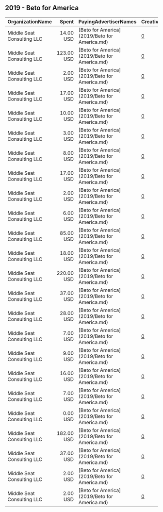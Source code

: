 ## 2019 - Beto for America 
|OrganizationName|Spent|PayingAdvertiserNames|CreativeUrls|Impressions|Genders|AgeBrackets|CountryCodes|BillingAddresses|CandidateBallotInformation|
|:---|---:|:---|:---|---:|:---|:---|:---|:---|:---|
|Middle Seat Consulting  LLC|14.00 USD|[Beto for America](2019/Beto for America.md)|[0](https://www.snap.com/political-ads/asset/6b14c61f90a9788952c546a8ed75e9509882816297566f87370df3cdf1549ce2?mediaType=png)|1,641||35++|united states|"Po Box 21600,Washington,20009,US"||
|Middle Seat Consulting  LLC|123.00 USD|[Beto for America](2019/Beto for America.md)|[0](https://www.snap.com/political-ads/asset/faf3f807b6ccc5b3594e3bdec0888465f1d5e24816a8f69847ffe9187dbad096?mediaType=png)|16,477|MALE|18+|united states|"Po Box 21600,Washington,20009,US"||
|Middle Seat Consulting  LLC|2.00 USD|[Beto for America](2019/Beto for America.md)|[0](https://www.snap.com/political-ads/asset/881797136d291a35f330928cc657ef2d4b4d19ffa45c83c8195697866231e0eb?mediaType=png)|368||18+|united states|"Po Box 21600,Washington,20009,US"||
|Middle Seat Consulting  LLC|17.00 USD|[Beto for America](2019/Beto for America.md)|[0](https://www.snap.com/political-ads/asset/faf3f807b6ccc5b3594e3bdec0888465f1d5e24816a8f69847ffe9187dbad096?mediaType=png)|2,278||18+|united states|"Po Box 21600,Washington,20009,US"||
|Middle Seat Consulting  LLC|10.00 USD|[Beto for America](2019/Beto for America.md)|[0](https://www.snap.com/political-ads/asset/557e1dee0a6e4c6da0a0547afb5e589df8834cb05fb2d499821372e52428469e?mediaType=png)|1,402||18+|united states|"Po Box 21600,Washington,20009,US"||
|Middle Seat Consulting  LLC|3.00 USD|[Beto for America](2019/Beto for America.md)|[0](https://www.snap.com/political-ads/asset/63e760a8ad217e2a52017008f99769bb5e9f784816f24e99071df74b33dd5581?mediaType=png)|368||18+|united states|"Po Box 21600,Washington,20009,US"||
|Middle Seat Consulting  LLC|8.00 USD|[Beto for America](2019/Beto for America.md)|[0](https://www.snap.com/political-ads/asset/74aa6de41553994144a5c4e0f6c27ae3df144ba79965f5e9d3e59e67cede36ec?mediaType=png)|1,037|FEMALE|18+|united states|"Po Box 21600,Washington,20009,US"||
|Middle Seat Consulting  LLC|17.00 USD|[Beto for America](2019/Beto for America.md)|[0](https://www.snap.com/political-ads/asset/faf3f807b6ccc5b3594e3bdec0888465f1d5e24816a8f69847ffe9187dbad096?mediaType=png)|2,106||18+|united states|"Po Box 21600,Washington,20009,US"||
|Middle Seat Consulting  LLC|2.00 USD|[Beto for America](2019/Beto for America.md)|[0](https://www.snap.com/political-ads/asset/881797136d291a35f330928cc657ef2d4b4d19ffa45c83c8195697866231e0eb?mediaType=png)|254||18+|united states|"Po Box 21600,Washington,20009,US"||
|Middle Seat Consulting  LLC|6.00 USD|[Beto for America](2019/Beto for America.md)|[0](https://www.snap.com/political-ads/asset/74aa6de41553994144a5c4e0f6c27ae3df144ba79965f5e9d3e59e67cede36ec?mediaType=png)|886||18+|united states|"Po Box 21600,Washington,20009,US"||
|Middle Seat Consulting  LLC|85.00 USD|[Beto for America](2019/Beto for America.md)|[0](https://www.snap.com/political-ads/asset/bc9d3e0ec5b35b7e0b0e4d50c3e6f379e14b27703d180ec7381ecc03740aae9a?mediaType=png)|10,136||35++|united states|"Po Box 21600,Washington,20009,US"||
|Middle Seat Consulting  LLC|18.00 USD|[Beto for America](2019/Beto for America.md)|[0](https://www.snap.com/political-ads/asset/d240e07b48bc024958819517527b225f5273f6bb2bb2e1c30d2c8e1ffb78f5e6?mediaType=png)|2,311||18+|united states|"Po Box 21600,Washington,20009,US"||
|Middle Seat Consulting  LLC|220.00 USD|[Beto for America](2019/Beto for America.md)|[0](https://www.snap.com/political-ads/asset/faf3f807b6ccc5b3594e3bdec0888465f1d5e24816a8f69847ffe9187dbad096?mediaType=png)|27,511|FEMALE|18+|united states|"Po Box 21600,Washington,20009,US"||
|Middle Seat Consulting  LLC|37.00 USD|[Beto for America](2019/Beto for America.md)|[0](https://www.snap.com/political-ads/asset/74aa6de41553994144a5c4e0f6c27ae3df144ba79965f5e9d3e59e67cede36ec?mediaType=png)|4,811||18+|united states|"Po Box 21600,Washington,20009,US"||
|Middle Seat Consulting  LLC|28.00 USD|[Beto for America](2019/Beto for America.md)|[0](https://www.snap.com/political-ads/asset/faf3f807b6ccc5b3594e3bdec0888465f1d5e24816a8f69847ffe9187dbad096?mediaType=png)|3,715||18+|united states|"Po Box 21600,Washington,20009,US"||
|Middle Seat Consulting  LLC|7.00 USD|[Beto for America](2019/Beto for America.md)|[0](https://www.snap.com/political-ads/asset/881797136d291a35f330928cc657ef2d4b4d19ffa45c83c8195697866231e0eb?mediaType=png)|853|FEMALE|18+|united states|"Po Box 21600,Washington,20009,US"||
|Middle Seat Consulting  LLC|9.00 USD|[Beto for America](2019/Beto for America.md)|[0](https://www.snap.com/political-ads/asset/74aa6de41553994144a5c4e0f6c27ae3df144ba79965f5e9d3e59e67cede36ec?mediaType=png)|1,145||18+|united states|"Po Box 21600,Washington,20009,US"||
|Middle Seat Consulting  LLC|16.00 USD|[Beto for America](2019/Beto for America.md)|[0](https://www.snap.com/political-ads/asset/74aa6de41553994144a5c4e0f6c27ae3df144ba79965f5e9d3e59e67cede36ec?mediaType=png)|2,073|MALE|18+|united states|"Po Box 21600,Washington,20009,US"||
|Middle Seat Consulting  LLC|7.00 USD|[Beto for America](2019/Beto for America.md)|[0](https://www.snap.com/political-ads/asset/63e760a8ad217e2a52017008f99769bb5e9f784816f24e99071df74b33dd5581?mediaType=png)|851||18+|united states|"Po Box 21600,Washington,20009,US"||
|Middle Seat Consulting  LLC|0.00 USD|[Beto for America](2019/Beto for America.md)|[0](https://www.snap.com/political-ads/asset/881797136d291a35f330928cc657ef2d4b4d19ffa45c83c8195697866231e0eb?mediaType=png)|115||18+|united states|"Po Box 21600,Washington,20009,US"||
|Middle Seat Consulting  LLC|182.00 USD|[Beto for America](2019/Beto for America.md)|[0](https://www.snap.com/political-ads/asset/557e1dee0a6e4c6da0a0547afb5e589df8834cb05fb2d499821372e52428469e?mediaType=png)|22,338||18+|united states|"Po Box 21600,Washington,20009,US"||
|Middle Seat Consulting  LLC|37.00 USD|[Beto for America](2019/Beto for America.md)|[0](https://www.snap.com/political-ads/asset/d240e07b48bc024958819517527b225f5273f6bb2bb2e1c30d2c8e1ffb78f5e6?mediaType=png)|4,526||18+|united states|"Po Box 21600,Washington,20009,US"||
|Middle Seat Consulting  LLC|2.00 USD|[Beto for America](2019/Beto for America.md)|[0](https://www.snap.com/political-ads/asset/d0fe545c08e91a98dd6ac6b16faa0ad74049af7c8841e6939488499a52b064f7?mediaType=png)|323||35++|united states|"Po Box 21600,Washington,20009,US"||
|Middle Seat Consulting  LLC|2.00 USD|[Beto for America](2019/Beto for America.md)|[0](https://www.snap.com/political-ads/asset/881797136d291a35f330928cc657ef2d4b4d19ffa45c83c8195697866231e0eb?mediaType=png)|389|MALE|18+|united states|"Po Box 21600,Washington,20009,US"||
